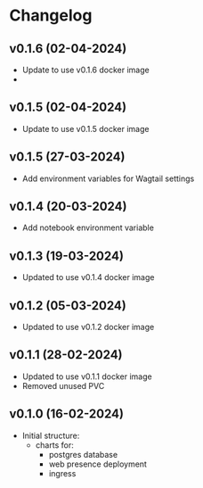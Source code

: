 # Changelog

## v0.1.6 (02-04-2024)

- Update to use v0.1.6 docker image 
- 
## v0.1.5 (02-04-2024)

- Update to use v0.1.5 docker image 
  
## v0.1.5 (27-03-2024)

- Add environment variables for Wagtail settings
  
## v0.1.4 (20-03-2024)

- Add notebook environment variable

## v0.1.3 (19-03-2024)

- Updated to use v0.1.4 docker image
  
## v0.1.2 (05-03-2024)

- Updated to use v0.1.2 docker image

## v0.1.1 (28-02-2024)

- Updated to use v0.1.1 docker image
- Removed unused PVC


## v0.1.0 (16-02-2024)

- Initial structure:
  - charts for:
    - postgres database
    - web presence deployment
    - ingress